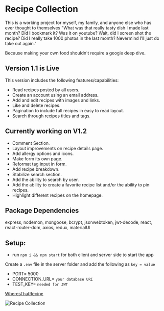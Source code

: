 # Recipe Collection

This is a working project for myself, my family, and anyone else who has ever thought to themselves "What was that really tasty dish I made last month? Did I bookmark it? Was it on youtube? Wait, did I screen shot the recipe? Did I really take 1000 photos in the last month? Nevermind I'll just do take out again."

Because making your own food shouldn't require a google deep dive.

## Version 1.1 is Live
This version includes the following features/capabilities:
- Read recipes posted by all users.
- Create an account using an email address.
- Add and edit recipes with images and links.
- Like and delete recipes.
- Pagination to include full recipes in easy to read layout.
- Search through recipes titles and tags.

## Currently working on V1.2
- Comment Section.
- Layout improvements on recipe details page.
- Add allergy options and icons.
- Make form its own page.
- Reformat tag input in form.
- Add recipe breakdown.
- Stabilize search section.
- Add the ability to search by user.
- Add the ability to create a favorite recipe list and/or the ability to pin recipes.
- Highlight different recipes on the homepage.

## Package Dependencies
express, nodemon, mongoose, bcrypt, jsonwebtoken, jwt-decode, react, react-router-dom, axios, redux, materialUI

## Setup:
- run ```npm i && npm start``` for both client and server side to start the app

Create a `.env` file in the server folder and add the following as `key = value` 
  - PORT= 5000
  - CONNECTION_URL= `your database URI`
  - TEST_KEY= `needed for JWT`

[WheresThatRecipe](https://wheresthatrecipe.com/)

![Recipe Collection](http://g.recordit.co/oC8JCQBpbo.gif)
